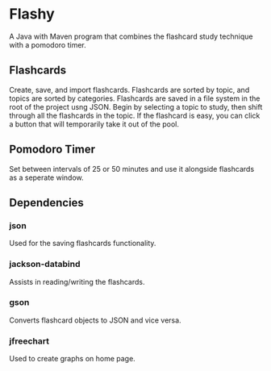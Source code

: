 # Flashy

A Java with Maven program that combines the flashcard study technique with a pomodoro timer.


## Flashcards

Create, save, and import flashcards. Flashcards are sorted by topic, and topics are sorted by categories. Flashcards are saved in a file system in the root of the project usng JSON. Begin by selecting a topic to study, then shift through all the flashcards in the topic. If the flashcard is easy, you can click a button that will temporarily take it out of the pool.

## Pomodoro Timer

Set between intervals of 25 or 50 minutes and use it alongside flashcards as a seperate window.

## Dependencies

### json

Used for the saving flashcards functionality.

### jackson-databind

Assists in reading/writing the flashcards.

### gson

Converts flashcard objects to JSON and vice versa.

### jfreechart

Used to create graphs on home page.
